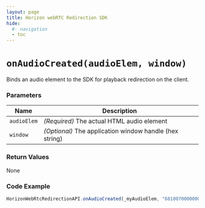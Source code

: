 ```yaml
---
layout: page
title: Horizon webRTC Redirection SDK
hide:
  #- navigation
  - toc
---
```

# `onAudioCreated(audioElem, window)`

Binds an audio element to the SDK for playback redirection on the client.

### Parameters

| Name       | Description |
|------------|-------------|
| `audioElem` | *(Required)* The actual HTML audio element |
| `window`    | *(Optional)* The application window handle (hex string) |

### Return Values
None

### Code Example
```js
HorizonWebRtcRedirectionAPI.onAudioCreated(_myAudioElem, "6810070000000000");
```

